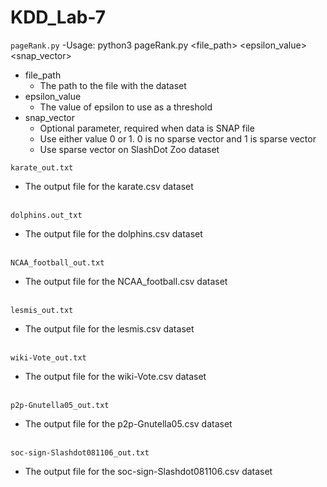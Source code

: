 # KDD_Lab-7
`pageRank.py`
-Usage: python3 pageRank.py <file_path> <epsilon_value> <snap_vector>
 * file_path
     * The path to the file with the dataset
 * epsilon_value 
     * The value of epsilon to use as a threshold
 * snap_vector
     * Optional parameter, required when data is SNAP file
     * Use either value 0 or 1. 0 is no sparse vector and 1 is sparse vector	
	* Use sparse vector on SlashDot Zoo dataset <br>

`karate_out.txt`
* The output file for the karate.csv dataset

<br>`dolphins.out_txt`
* The output file for the dolphins.csv dataset

<br>`NCAA_football_out.txt`
* The output file for the NCAA_football.csv dataset

<br>`lesmis_out.txt`
* The output file for the lesmis.csv dataset

<br>`wiki-Vote_out.txt`
* The output file for the wiki-Vote.csv dataset

<br>`p2p-Gnutella05_out.txt`
* The output file for the p2p-Gnutella05.csv dataset

<br>`soc-sign-Slashdot081106_out.txt`
* The output file for the soc-sign-Slashdot081106.csv dataset
